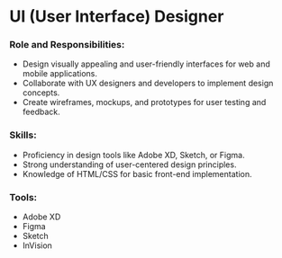 # UI (User Interface) Designer

### <a id="_es11faq2732y"></a>__Role and Responsibilities:__

- Design visually appealing and user\-friendly interfaces for web and mobile applications\.
- Collaborate with UX designers and developers to implement design concepts\.
- Create wireframes, mockups, and prototypes for user testing and feedback\.

### <a id="_8asux1a60xmd"></a>__Skills:__

- Proficiency in design tools like Adobe XD, Sketch, or Figma\.
- Strong understanding of user-centered design principles\.
- Knowledge of HTML/CSS for basic front\-end implementation\.

### <a id="_getlxbk1dlrv"></a>__Tools:__

- Adobe XD
- Figma
- Sketch
- InVision

## <a id="_eggszmtarmeb"></a>
